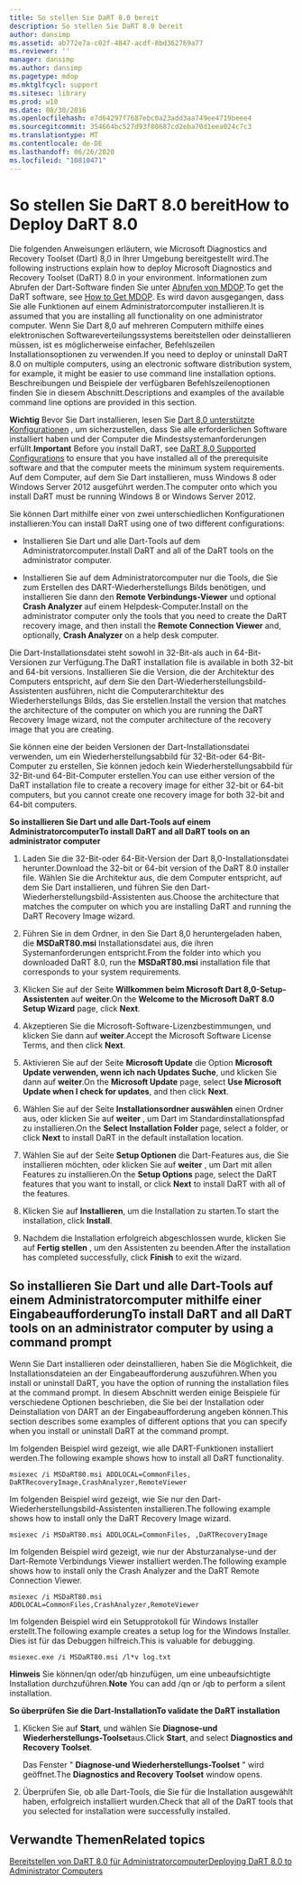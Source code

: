 ```yaml
---
title: So stellen Sie DaRT 8.0 bereit
description: So stellen Sie DaRT 8.0 bereit
author: dansimp
ms.assetid: ab772e7a-c02f-4847-acdf-8bd362769a77
ms.reviewer: ''
manager: dansimp
ms.author: dansimp
ms.pagetype: mdop
ms.mktglfcycl: support
ms.sitesec: library
ms.prod: w10
ms.date: 08/30/2016
ms.openlocfilehash: e7d64297f7687ebc0a23add3aa749ee4719beee4
ms.sourcegitcommit: 354664bc527d93f80687cd2eba70d1eea024c7c3
ms.translationtype: MT
ms.contentlocale: de-DE
ms.lasthandoff: 06/26/2020
ms.locfileid: "10810471"
---
```

# <span data-ttu-id="57664-103">So stellen Sie DaRT 8.0 bereit</span><span class="sxs-lookup"><span data-stu-id="57664-103">How to Deploy DaRT 8.0</span></span>


<span data-ttu-id="57664-104">Die folgenden Anweisungen erläutern, wie Microsoft Diagnostics and Recovery Toolset (Dart) 8,0 in Ihrer Umgebung bereitgestellt wird.</span><span class="sxs-lookup"><span data-stu-id="57664-104">The following instructions explain how to deploy Microsoft Diagnostics and Recovery Toolset (DaRT) 8.0 in your environment.</span></span> <span data-ttu-id="57664-105">Informationen zum Abrufen der Dart-Software finden Sie unter [Abrufen von MDOP](https://go.microsoft.com/fwlink/?LinkId=322049).</span><span class="sxs-lookup"><span data-stu-id="57664-105">To get the DaRT software, see [How to Get MDOP](https://go.microsoft.com/fwlink/?LinkId=322049).</span></span> <span data-ttu-id="57664-106">Es wird davon ausgegangen, dass Sie alle Funktionen auf einem Administratorcomputer installieren.</span><span class="sxs-lookup"><span data-stu-id="57664-106">It is assumed that you are installing all functionality on one administrator computer.</span></span> <span data-ttu-id="57664-107">Wenn Sie Dart 8,0 auf mehreren Computern mithilfe eines elektronischen Softwareverteilungssystems bereitstellen oder deinstallieren müssen, ist es möglicherweise einfacher, Befehlszeilen Installationsoptionen zu verwenden.</span><span class="sxs-lookup"><span data-stu-id="57664-107">If you need to deploy or uninstall DaRT 8.0 on multiple computers, using an electronic software distribution system, for example, it might be easier to use command line installation options.</span></span> <span data-ttu-id="57664-108">Beschreibungen und Beispiele der verfügbaren Befehlszeilenoptionen finden Sie in diesem Abschnitt.</span><span class="sxs-lookup"><span data-stu-id="57664-108">Descriptions and examples of the available command line options are provided in this section.</span></span>

<span data-ttu-id="57664-109">**Wichtig**  Bevor Sie Dart installieren, lesen Sie [Dart 8,0 unterstützte Konfigurationen](dart-80-supported-configurations-dart-8.md) , um sicherzustellen, dass Sie alle erforderlichen Software installiert haben und der Computer die Mindestsystemanforderungen erfüllt.</span><span class="sxs-lookup"><span data-stu-id="57664-109">**Important** Before you install DaRT, see [DaRT 8.0 Supported Configurations](dart-80-supported-configurations-dart-8.md) to ensure that you have installed all of the prerequisite software and that the computer meets the minimum system requirements.</span></span> <span data-ttu-id="57664-110">Auf dem Computer, auf dem Sie Dart installieren, muss Windows 8 oder Windows Server 2012 ausgeführt werden.</span><span class="sxs-lookup"><span data-stu-id="57664-110">The computer onto which you install DaRT must be running Windows 8 or Windows Server 2012.</span></span>

 

<span data-ttu-id="57664-111">Sie können Dart mithilfe einer von zwei unterschiedlichen Konfigurationen installieren:</span><span class="sxs-lookup"><span data-stu-id="57664-111">You can install DaRT using one of two different configurations:</span></span>

-   <span data-ttu-id="57664-112">Installieren Sie Dart und alle Dart-Tools auf dem Administratorcomputer.</span><span class="sxs-lookup"><span data-stu-id="57664-112">Install DaRT and all of the DaRT tools on the administrator computer.</span></span>

-   <span data-ttu-id="57664-113">Installieren Sie auf dem Administratorcomputer nur die Tools, die Sie zum Erstellen des DART-Wiederherstellungs Bilds benötigen, und installieren Sie dann den **Remote Verbindungs-Viewer** und optional **Crash Analyzer** auf einem Helpdesk-Computer.</span><span class="sxs-lookup"><span data-stu-id="57664-113">Install on the administrator computer only the tools that you need to create the DaRT recovery image, and then install the **Remote Connection Viewer** and, optionally, **Crash Analyzer** on a help desk computer.</span></span>

<span data-ttu-id="57664-114">Die Dart-Installationsdatei steht sowohl in 32-Bit-als auch in 64-Bit-Versionen zur Verfügung.</span><span class="sxs-lookup"><span data-stu-id="57664-114">The DaRT installation file is available in both 32-bit and 64-bit versions.</span></span> <span data-ttu-id="57664-115">Installieren Sie die Version, die der Architektur des Computers entspricht, auf dem Sie den Dart-Wiederherstellungsbild-Assistenten ausführen, nicht die Computerarchitektur des Wiederherstellungs Bilds, das Sie erstellen.</span><span class="sxs-lookup"><span data-stu-id="57664-115">Install the version that matches the architecture of the computer on which you are running the DaRT Recovery Image wizard, not the computer architecture of the recovery image that you are creating.</span></span>

<span data-ttu-id="57664-116">Sie können eine der beiden Versionen der Dart-Installationsdatei verwenden, um ein Wiederherstellungsabbild für 32-Bit-oder 64-Bit-Computer zu erstellen, Sie können jedoch kein Wiederherstellungsabbild für 32-Bit-und 64-Bit-Computer erstellen.</span><span class="sxs-lookup"><span data-stu-id="57664-116">You can use either version of the DaRT installation file to create a recovery image for either 32-bit or 64-bit computers, but you cannot create one recovery image for both 32-bit and 64-bit computers.</span></span>

**<span data-ttu-id="57664-117">So installieren Sie Dart und alle Dart-Tools auf einem Administratorcomputer</span><span class="sxs-lookup"><span data-stu-id="57664-117">To install DaRT and all DaRT tools on an administrator computer</span></span>**

1.  <span data-ttu-id="57664-118">Laden Sie die 32-Bit-oder 64-Bit-Version der Dart 8,0-Installationsdatei herunter.</span><span class="sxs-lookup"><span data-stu-id="57664-118">Download the 32-bit or 64-bit version of the DaRT 8.0 installer file.</span></span> <span data-ttu-id="57664-119">Wählen Sie die Architektur aus, die dem Computer entspricht, auf dem Sie Dart installieren, und führen Sie den Dart-Wiederherstellungsbild-Assistenten aus.</span><span class="sxs-lookup"><span data-stu-id="57664-119">Choose the architecture that matches the computer on which you are installing DaRT and running the DaRT Recovery Image wizard.</span></span>

2.  <span data-ttu-id="57664-120">Führen Sie in dem Ordner, in den Sie Dart 8,0 heruntergeladen haben, die **MSDaRT80.msi** Installationsdatei aus, die ihren Systemanforderungen entspricht.</span><span class="sxs-lookup"><span data-stu-id="57664-120">From the folder into which you downloaded DaRT 8.0, run the **MSDaRT80.msi** installation file that corresponds to your system requirements.</span></span>

3.  <span data-ttu-id="57664-121">Klicken Sie auf der Seite **Willkommen beim Microsoft Dart 8,0-Setup-Assistenten** auf **weiter**.</span><span class="sxs-lookup"><span data-stu-id="57664-121">On the **Welcome to the Microsoft DaRT 8.0 Setup Wizard** page, click **Next**.</span></span>

4.  <span data-ttu-id="57664-122">Akzeptieren Sie die Microsoft-Software-Lizenzbestimmungen, und klicken Sie dann auf **weiter**.</span><span class="sxs-lookup"><span data-stu-id="57664-122">Accept the Microsoft Software License Terms, and then click **Next**.</span></span>

5.  <span data-ttu-id="57664-123">Aktivieren Sie auf der Seite **Microsoft Update** die Option **Microsoft Update verwenden, wenn ich nach Updates Suche**, und klicken Sie dann auf **weiter**.</span><span class="sxs-lookup"><span data-stu-id="57664-123">On the **Microsoft Update** page, select **Use Microsoft Update when I check for updates**, and then click **Next**.</span></span>

6.  <span data-ttu-id="57664-124">Wählen Sie auf der Seite **Installationsordner auswählen** einen Ordner aus, oder klicken Sie auf **weiter** , um Dart im Standardinstallationspfad zu installieren.</span><span class="sxs-lookup"><span data-stu-id="57664-124">On the **Select Installation Folder** page, select a folder, or click **Next** to install DaRT in the default installation location.</span></span>

7.  <span data-ttu-id="57664-125">Wählen Sie auf der Seite **Setup Optionen** die Dart-Features aus, die Sie installieren möchten, oder klicken Sie auf **weiter** , um Dart mit allen Features zu installieren.</span><span class="sxs-lookup"><span data-stu-id="57664-125">On the **Setup Options** page, select the DaRT features that you want to install, or click **Next** to install DaRT with all of the features.</span></span>

8.  <span data-ttu-id="57664-126">Klicken Sie auf **Installieren**, um die Installation zu starten.</span><span class="sxs-lookup"><span data-stu-id="57664-126">To start the installation, click **Install**.</span></span>

9.  <span data-ttu-id="57664-127">Nachdem die Installation erfolgreich abgeschlossen wurde, klicken Sie auf **Fertig stellen** , um den Assistenten zu beenden.</span><span class="sxs-lookup"><span data-stu-id="57664-127">After the installation has completed successfully, click **Finish** to exit the wizard.</span></span>

## <span data-ttu-id="57664-128">So installieren Sie Dart und alle Dart-Tools auf einem Administratorcomputer mithilfe einer Eingabeaufforderung</span><span class="sxs-lookup"><span data-stu-id="57664-128">To install DaRT and all DaRT tools on an administrator computer by using a command prompt</span></span>


<span data-ttu-id="57664-129">Wenn Sie Dart installieren oder deinstallieren, haben Sie die Möglichkeit, die Installationsdateien an der Eingabeaufforderung auszuführen.</span><span class="sxs-lookup"><span data-stu-id="57664-129">When you install or uninstall DaRT, you have the option of running the installation files at the command prompt.</span></span> <span data-ttu-id="57664-130">In diesem Abschnitt werden einige Beispiele für verschiedene Optionen beschrieben, die Sie bei der Installation oder Deinstallation von DART an der Eingabeaufforderung angeben können.</span><span class="sxs-lookup"><span data-stu-id="57664-130">This section describes some examples of different options that you can specify when you install or uninstall DaRT at the command prompt.</span></span>

<span data-ttu-id="57664-131">Im folgenden Beispiel wird gezeigt, wie alle DART-Funktionen installiert werden.</span><span class="sxs-lookup"><span data-stu-id="57664-131">The following example shows how to install all DaRT functionality.</span></span>

``` syntax
msiexec /i MSDaRT80.msi ADDLOCAL=CommonFiles, DaRTRecoveryImage,CrashAnalyzer,RemoteViewer 
```

<span data-ttu-id="57664-132">Im folgenden Beispiel wird gezeigt, wie Sie nur den Dart-Wiederherstellungsbild-Assistenten installieren.</span><span class="sxs-lookup"><span data-stu-id="57664-132">The following example shows how to install only the DaRT Recovery Image wizard.</span></span>

``` syntax
msiexec /i MSDaRT80.msi ADDLOCAL=CommonFiles, ,DaRTRecoveryImage
```

<span data-ttu-id="57664-133">Im folgenden Beispiel wird gezeigt, wie nur der Absturzanalyse-und der Dart-Remote Verbindungs Viewer installiert werden.</span><span class="sxs-lookup"><span data-stu-id="57664-133">The following example shows how to install only the Crash Analyzer and the DaRT Remote Connection Viewer.</span></span>

``` syntax
msiexec /i MSDaRT80.msi ADDLOCAL=CommonFiles,CrashAnalyzer,RemoteViewer 
```

<span data-ttu-id="57664-134">Im folgenden Beispiel wird ein Setupprotokoll für Windows Installer erstellt.</span><span class="sxs-lookup"><span data-stu-id="57664-134">The following example creates a setup log for the Windows Installer.</span></span> <span data-ttu-id="57664-135">Dies ist für das Debuggen hilfreich.</span><span class="sxs-lookup"><span data-stu-id="57664-135">This is valuable for debugging.</span></span>

``` syntax
msiexec.exe /i MSDaRT80.msi /l*v log.txt 
```

<span data-ttu-id="57664-136">**Hinweis**  Sie können/qn oder/qb hinzufügen, um eine unbeaufsichtigte Installation durchzuführen.</span><span class="sxs-lookup"><span data-stu-id="57664-136">**Note** You can add /qn or /qb to perform a silent installation.</span></span>

 

**<span data-ttu-id="57664-137">So überprüfen Sie die Dart-Installation</span><span class="sxs-lookup"><span data-stu-id="57664-137">To validate the DaRT installation</span></span>**

1.  <span data-ttu-id="57664-138">Klicken Sie auf **Start**, und wählen Sie **Diagnose-und Wiederherstellungs-Toolset**aus.</span><span class="sxs-lookup"><span data-stu-id="57664-138">Click **Start**, and select **Diagnostics and Recovery Toolset**.</span></span>

    <span data-ttu-id="57664-139">Das Fenster " **Diagnose-und Wiederherstellungs-Toolset** " wird geöffnet.</span><span class="sxs-lookup"><span data-stu-id="57664-139">The **Diagnostics and Recovery Toolset** window opens.</span></span>

2.  <span data-ttu-id="57664-140">Überprüfen Sie, ob alle Dart-Tools, die Sie für die Installation ausgewählt haben, erfolgreich installiert wurden.</span><span class="sxs-lookup"><span data-stu-id="57664-140">Check that all of the DaRT tools that you selected for installation were successfully installed.</span></span>

## <span data-ttu-id="57664-141">Verwandte Themen</span><span class="sxs-lookup"><span data-stu-id="57664-141">Related topics</span></span>


[<span data-ttu-id="57664-142">Bereitstellen von DaRT 8.0 für Administratorcomputer</span><span class="sxs-lookup"><span data-stu-id="57664-142">Deploying DaRT 8.0 to Administrator Computers</span></span>](deploying-dart-80-to-administrator-computers-dart-8.md)

 

 






